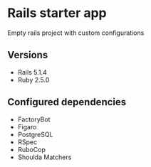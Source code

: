 # Rails starter app

Empty rails project with custom configurations

## Versions

- Rails 5.1.4
- Ruby 2.5.0

## Configured dependencies

- FactoryBot
- Figaro
- PostgreSQL
- RSpec
- RuboCop
- Shoulda Matchers
